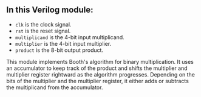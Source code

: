 ## In this Verilog module:

- `clk` is the clock signal.
- `rst` is the reset signal.
- `multiplicand` is the 4-bit input multiplicand.
- `multiplier` is the 4-bit input multiplier.
- `product` is the 8-bit output product.

This module implements Booth's algorithm for binary multiplication. It uses an accumulator to keep track of the product and shifts the multiplier and multiplier register rightward as the algorithm progresses. Depending on the bits of the multiplier and the multiplier register, it either adds or subtracts the multiplicand from the accumulator.
